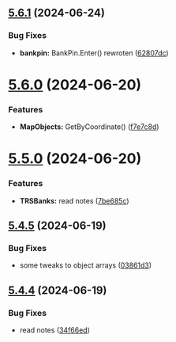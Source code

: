 ## [5.6.1](https://github.com/Torwent/SRL-T/compare/v5.6.0...v5.6.1) (2024-06-24)


### Bug Fixes

* **bankpin:** BankPin.Enter() rewroten ([62807dc](https://github.com/Torwent/SRL-T/commit/62807dc84ba4768a755573a4f725e84fabea5189))



# [5.6.0](https://github.com/Torwent/SRL-T/compare/v5.5.0...v5.6.0) (2024-06-20)


### Features

* **MapObjects:** GetByCoordinate() ([f7e7c8d](https://github.com/Torwent/SRL-T/commit/f7e7c8d7e11344db038660a16ee1c13bf7c83ee6))



# [5.5.0](https://github.com/Torwent/SRL-T/compare/v5.4.5...v5.5.0) (2024-06-20)


### Features

* **TRSBanks:** read notes ([7be685c](https://github.com/Torwent/SRL-T/commit/7be685ca4b6ce916a24651b563541a313377d800))



## [5.4.5](https://github.com/Torwent/SRL-T/compare/v5.4.4...v5.4.5) (2024-06-19)


### Bug Fixes

* some tweaks to object arrays ([03861d3](https://github.com/Torwent/SRL-T/commit/03861d3dfe77fa77df08aa523b06403db31f980d))



## [5.4.4](https://github.com/Torwent/SRL-T/compare/v5.4.3...v5.4.4) (2024-06-19)


### Bug Fixes

* read notes ([34f66ed](https://github.com/Torwent/SRL-T/commit/34f66ed85235673245f454a3642a1f90c0cf8995))



